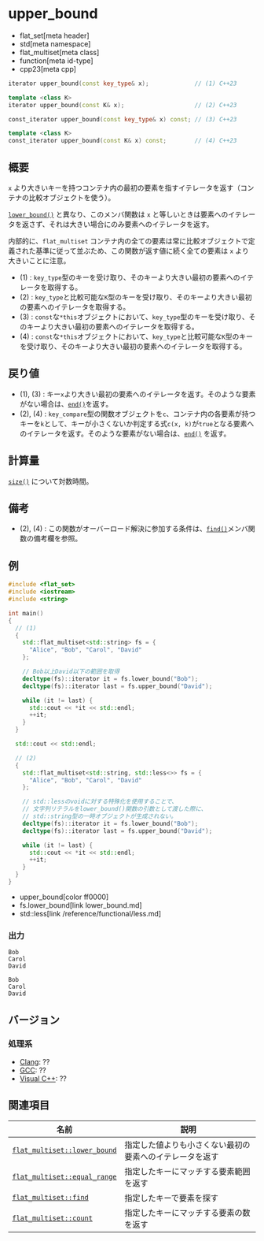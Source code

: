 # upper_bound
* flat_set[meta header]
* std[meta namespace]
* flat_multiset[meta class]
* function[meta id-type]
* cpp23[meta cpp]

```cpp
iterator upper_bound(const key_type& x);             // (1) C++23

template <class K>
iterator upper_bound(const K& x);                    // (2) C++23

const_iterator upper_bound(const key_type& x) const; // (3) C++23

template <class K>
const_iterator upper_bound(const K& x) const;        // (4) C++23
```

## 概要
`x` より大きいキーを持つコンテナ内の最初の要素を指すイテレータを返す（コンテナの比較オブジェクトを使う）。

[`lower_bound()`](lower_bound.md) と異なり、このメンバ関数は `x` と等しいときは要素へのイテレータを返さず、それは大きい場合にのみ要素へのイテレータを返す。

内部的に、`flat_multiset` コンテナ内の全ての要素は常に比較オブジェクトで定義された基準に従って並ぶため、この関数が返す値に続く全ての要素は `x` より大きいことに注意。

- (1) : `key_type`型のキーを受け取り、そのキーより大きい最初の要素へのイテレータを取得する。
- (2) : `key_type`と比較可能な`K`型のキーを受け取り、そのキーより大きい最初の要素へのイテレータを取得する。
- (3) : `const`な`*this`オブジェクトにおいて、`key_type`型のキーを受け取り、そのキーより大きい最初の要素へのイテレータを取得する。
- (4) : `const`な`*this`オブジェクトにおいて、`key_type`と比較可能な`K`型のキーを受け取り、そのキーより大きい最初の要素へのイテレータを取得する。


## 戻り値
- (1), (3) : キー`x`より大きい最初の要素へのイテレータを返す。そのような要素がない場合は、[`end()`](end.md)を返す。
- (2), (4) : `key_compare`型の関数オブジェクトを`c`、コンテナ内の各要素が持つキーを`k`として、キーが小さくないか判定する式`c(x, k)`が`true`となる要素へのイテレータを返す。そのような要素がない場合は、[`end()`](end.md) を返す。


## 計算量
[`size()`](size.md) について対数時間。


## 備考
- (2), (4) : この関数がオーバーロード解決に参加する条件は、[`find()`](find.md)メンバ関数の備考欄を参照。


## 例
```cpp example
#include <flat_set>
#include <iostream>
#include <string>

int main()
{
  // (1)
  {
    std::flat_multiset<std::string> fs = {
      "Alice", "Bob", "Carol", "David"
    };

    // Bob以上David以下の範囲を取得
    decltype(fs)::iterator it = fs.lower_bound("Bob");
    decltype(fs)::iterator last = fs.upper_bound("David");

    while (it != last) {
      std::cout << *it << std::endl;
      ++it;
    }
  }

  std::cout << std::endl;

  // (2)
  {
    std::flat_multiset<std::string, std::less<>> fs = {
      "Alice", "Bob", "Carol", "David"
    };

    // std::lessのvoidに対する特殊化を使用することで、
    // 文字列リテラルをlower_bound()関数の引数として渡した際に、
    // std::string型の一時オブジェクトが生成されない。
    decltype(fs)::iterator it = fs.lower_bound("Bob");
    decltype(fs)::iterator last = fs.upper_bound("David");

    while (it != last) {
      std::cout << *it << std::endl;
      ++it;
    }
  }
}
```
* upper_bound[color ff0000]
* fs.lower_bound[link lower_bound.md]
* std::less[link /reference/functional/less.md]

### 出力
```
Bob
Carol
David

Bob
Carol
David
```


## バージョン
### 処理系
- [Clang](/implementation.md#clang): ??
- [GCC](/implementation.md#gcc): ??
- [Visual C++](/implementation.md#visual_cpp): ??


## 関連項目

| 名前 | 説明 |
|------------------------------------------------|----------------------------------------------------------|
| [`flat_multiset::lower_bound`](lower_bound.md) | 指定した値よりも小さくない最初の要素へのイテレータを返す |
| [`flat_multiset::equal_range`](equal_range.md) | 指定したキーにマッチする要素範囲を返す                   |
| [`flat_multiset::find`](find.md)               | 指定したキーで要素を探す                                 |
| [`flat_multiset::count`](count.md)             | 指定したキーにマッチする要素の数を返す                   |
